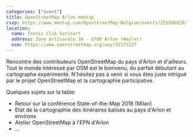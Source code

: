 ```yaml
---
categories: ["event"]
title: OpenStreetMap Arlon meetup
rsvp: https://www.meetup.com/OpenStreetMap-Belgium/events/255506828/
location:
  name: Tennis Club Garisart
  address: Zone Artisanale 30 - 6700 Arlon (Weyler)
  osm: https://www.openstreetmap.org/way/51575127
---
```


Rencontre des contributeurs OpenStreetMap du pays d'Arlon et d'ailleurs. Tout le monde intéressé par OSM est le bienvenu, du parfait débutant au cartographe expérimenté. N'hésitez pas à venir si vous êtes juste intrigué par le projet OpenStreetMap et la cartographie participative.

Quelques sujets sur la table:

* Retour sur la conférence State-of-the-Map 2018 (Milan)
* Etat de la cartographie des itinéraires balisés au pays d'Arlon et environs
* Atelier OpenStreetMap à l'EPN d'Arlon
* ...
